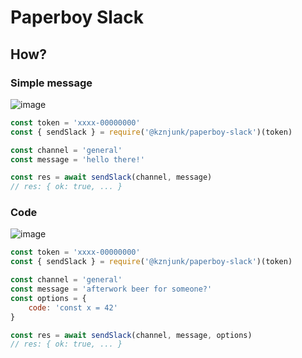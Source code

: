 # Paperboy Slack

## How?

### Simple message

![image](https://user-images.githubusercontent.com/3426213/111921152-478a3e80-8a93-11eb-9918-41e7b4729caf.png)

```js
const token = 'xxxx-00000000'
const { sendSlack } = require('@kznjunk/paperboy-slack')(token)

const channel = 'general'
const message = 'hello there!'

const res = await sendSlack(channel, message)
// res: { ok: true, ... }
```

### Code 

![image](https://user-images.githubusercontent.com/3426213/111921221-af408980-8a93-11eb-84b2-39943f1d56f5.png)

```js
const token = 'xxxx-00000000'
const { sendSlack } = require('@kznjunk/paperboy-slack')(token)

const channel = 'general'
const message = 'afterwork beer for someone?'
const options = {
	code: 'const x = 42'
}

const res = await sendSlack(channel, message, options)
// res: { ok: true, ... }
```
